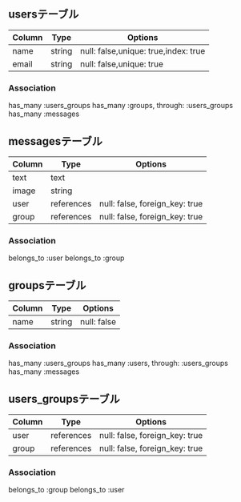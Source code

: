 
## usersテーブル

|Column|Type|Options|
|------|----|-------|
|name|string|null: false,unique: true,index: true|
|email|string|null: false,unique: true|


### Association
has_many :users_groups
has_many :groups, through: :users_groups
has_many :messages

## messagesテーブル
|Column|Type|Options|
|------|----|-------|
|text|text|
|image|string|
|user|references|null: false, foreign_key: true|
|group|references|null: false, foreign_key: true|

### Association
belongs_to :user
belongs_to :group


## groupsテーブル
|Column|Type|Options|
|------|----|-------|
|name|string|null: false|

### Association
has_many :users_groups
has_many :users, through: :users_groups
has_many :messages

## users_groupsテーブル
|Column|Type|Options|
|------|----|-------|
|user|references|null: false, foreign_key: true|
|group|references|null: false, foreign_key: true|

### Association
belongs_to :group
belongs_to :user